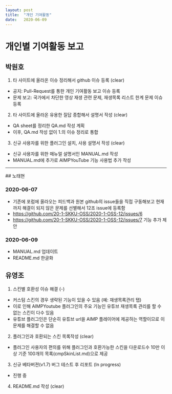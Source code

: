 ```yaml
---
layout: post
title:  "개인 기여활동"
date:   2020-06-09
---
```


# 개인별 기여활동 보고

## 박원호
1. 타 사이트에 올라온 이슈 정리해서 github 이슈 등록 (clear)
- 공지: Pull-Request를 통한 개인 기여활동 보고 이슈 등록
- 문제 보고: 국가에서 차단한 영상 재생 관련 문제, 재생목록 리스트 한계 문제 이슈 등록

2. 타 사이트에 올라온 유용한 질답 종합해서 설명서 작성 (clear)
- QA sheet를 정리한 QA.md 작성 계획
- 이후, QA.md 작성 없이 1.의 이슈 정리로 통합

3. 신규 사용자를 위한 플러그인 설치, 사용 설명서 작성 (clear)
- 신규 사용자를 위한 매뉴얼 설명서인 MANUAL.md 작성
- MANUAL.md에 추가로 AIMPYouTube 기능 사용법 추가 작성

<hr>
## 노태현

### 2020-06-07
* 기존에 포럼에 올라오는 피드백과 원본 github의 issue들을 직접 구동해보고 현재까지 해결이 되지 않은 문제를 선별해서 12조 issue에 등록함
* https://github.com/20-1-SKKU-OSS/2020-1-OSS-12/issues/6 
* https://github.com/20-1-SKKU-OSS/2020-1-OSS-12/issues/7 기능 추가 제안

### 2020-06-09
* MANUAL.md 업데이트
* README.md 한글화

## 유영조
1. 스킨별 호환성 이슈 해결 (-)
- 커스텀 스킨의 경우 생략된 기능이 있을 수 있음 (예: 재생목록관리 탭)
- 이로 인해 AIMPYoutube 플러그인의 주요 기능인 유튜브 재생목록 관리를 할 수 없는 스킨이 다수 있음
- 유튜브 플러그인은 단순히 유튜브 url을 AIMP 플레이어에 제공하는 역할이므로 이 문제를 해결할 수 없음


2. 플러그인과 호환되는 스킨 목록작성 (clear)
- 플러그인 사용자의 편의를 위해 플러그인과 호환가능한 스킨을 다운로드수 10만 이상 기준 100개의 목록(cmpSkinList.md)으로 제공 

3. 신규 베타버젼(v1.7) 버그 테스트 후 리포트 (In progress)
- 진행 중

4. README.md 작성 (clear)
